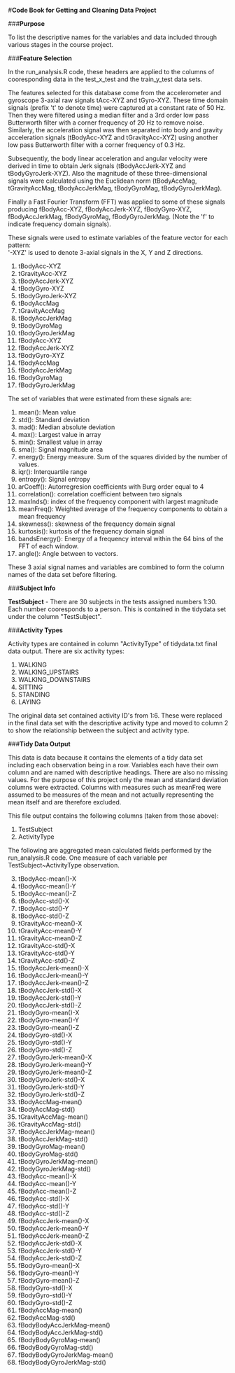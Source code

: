 #**Code Book for Getting and Cleaning Data Project**

###**Purpose**

To list the descriptive names for the variables and data included through various stages in the course project. 

###**Feature Selection**

In the run_analysis.R code, these headers are applied to the columns of cooresponding data in the test_x_test and the train_y_test data sets.

The features selected for this database come from the accelerometer and gyroscope 3-axial raw signals tAcc-XYZ and tGyro-XYZ. These time domain signals (prefix 't' to denote time) were captured at a constant rate of 50 Hz. Then they were filtered using a median filter and a 3rd order low pass Butterworth filter with a corner frequency of 20 Hz to remove noise. Similarly, the acceleration signal was then separated into body and gravity acceleration signals (tBodyAcc-XYZ and tGravityAcc-XYZ) using another low pass Butterworth filter with a corner frequency of 0.3 Hz. 

Subsequently, the body linear acceleration and angular velocity were derived in time to obtain Jerk signals (tBodyAccJerk-XYZ and tBodyGyroJerk-XYZ). Also the magnitude of these three-dimensional signals were calculated using the Euclidean norm (tBodyAccMag, tGravityAccMag, tBodyAccJerkMag, tBodyGyroMag, tBodyGyroJerkMag). 

Finally a Fast Fourier Transform (FFT) was applied to some of these signals producing fBodyAcc-XYZ, fBodyAccJerk-XYZ, fBodyGyro-XYZ, fBodyAccJerkMag, fBodyGyroMag, fBodyGyroJerkMag. (Note the 'f' to indicate frequency domain signals). 

These signals were used to estimate variables of the feature vector for each pattern:  
'-XYZ' is used to denote 3-axial signals in the X, Y and Z directions.

1. tBodyAcc-XYZ
2. tGravityAcc-XYZ
3. tBodyAccJerk-XYZ
4. tBodyGyro-XYZ
5. tBodyGyroJerk-XYZ
6. tBodyAccMag
7. tGravityAccMag
8. tBodyAccJerkMag
9. tBodyGyroMag
10. tBodyGyroJerkMag
11. fBodyAcc-XYZ
12. fBodyAccJerk-XYZ
13. fBodyGyro-XYZ
14. fBodyAccMag
15. fBodyAccJerkMag
16. fBodyGyroMag
17. fBodyGyroJerkMag

The set of variables that were estimated from these signals are: 

1. mean(): Mean value
2. std(): Standard deviation
3. mad(): Median absolute deviation 
4. max(): Largest value in array
5. min(): Smallest value in array
6. sma(): Signal magnitude area
7. energy(): Energy measure. Sum of the squares divided by the number of values. 
8. iqr(): Interquartile range 
9. entropy(): Signal entropy
10. arCoeff(): Autorregresion coefficients with Burg order equal to 4
11. correlation(): correlation coefficient between two signals
12. maxInds(): index of the frequency component with largest magnitude
13. meanFreq(): Weighted average of the frequency components to obtain a mean frequency
14. skewness(): skewness of the frequency domain signal 
15. kurtosis(): kurtosis of the frequency domain signal 
16. bandsEnergy(): Energy of a frequency interval within the 64 bins of the FFT of each window.
17. angle(): Angle between to vectors.

These 3 axial signal names and variables are combined to form the column names of the data set before filtering. 

###**Subject Info**

**TestSubject** - There are 30 subjects in the tests assigned numbers 1:30. Each number cooresponds to a person.
This is contained in the tidydata set under the column "TestSubject". 

###**Activity Types**

Activity types are contained in column "ActivityType" of tidydata.txt final data output. There are six activity types:

1. WALKING
2. WALKING_UPSTAIRS
3. WALKING_DOWNSTAIRS
4. SITTING
5. STANDING
6. LAYING

The original data set contained activity ID's from 1:6. These were replaced in the final data set with the descriptive
activity type and moved to column 2 to show the relationship between the subject and activity type.  

###**Tidy Data Output**

This data is data because it contains the elements of a tidy data set including each observation being in a row. Variables
each have their own column and are named with descriptive headings. There are also no missing values. For the purpose of this
project only the mean and standard deviation columns were extracted. Columns with measures such as meanFreq were assumed to be
measures of the mean and not actually representing the mean itself and are therefore excluded.  

This file output contains the following columns (taken from those above):

1. TestSubject                 
2. ActivityType

The following are aggregated mean calculated fields performed by the run_analysis.R code. One measure of each variable per TestSubject~ActivityType observation. 
                
3. tBodyAcc-mean()-X          
4. tBodyAcc-mean()-Y
5. tBodyAcc-mean()-Z
6. tBodyAcc-std()-X           
7. tBodyAcc-std()-Y            
8. tBodyAcc-std()-Z            
9. tGravityAcc-mean()-X       
10. tGravityAcc-mean()-Y        
11. tGravityAcc-mean()-Z        
12. tGravityAcc-std()-X        
13. tGravityAcc-std()-Y         
14. tGravityAcc-std()-Z         
15. tBodyAccJerk-mean()-X      
16. tBodyAccJerk-mean()-Y       
17. tBodyAccJerk-mean()-Z       
18. tBodyAccJerk-std()-X       
19. tBodyAccJerk-std()-Y        
20. tBodyAccJerk-std()-Z        
21. tBodyGyro-mean()-X         
22. tBodyGyro-mean()-Y          
23. tBodyGyro-mean()-Z          
24. tBodyGyro-std()-X          
25. tBodyGyro-std()-Y           
26. tBodyGyro-std()-Z           
27. tBodyGyroJerk-mean()-X     
28. tBodyGyroJerk-mean()-Y      
29. tBodyGyroJerk-mean()-Z      
30. tBodyGyroJerk-std()-X      
31. tBodyGyroJerk-std()-Y       
32. tBodyGyroJerk-std()-Z       
33. tBodyAccMag-mean()         
34. tBodyAccMag-std()           
35. tGravityAccMag-mean()       
36. tGravityAccMag-std()       
37. tBodyAccJerkMag-mean()      
38. tBodyAccJerkMag-std()
39. tBodyGyroMag-mean()        
40. tBodyGyroMag-std()          
41. tBodyGyroJerkMag-mean()     
42. tBodyGyroJerkMag-std()     
43. fBodyAcc-mean()-X           
44. fBodyAcc-mean()-Y           
45. fBodyAcc-mean()-Z          
46. fBodyAcc-std()-X            
47. fBodyAcc-std()-Y            
48. fBodyAcc-std()-Z           
49. fBodyAccJerk-mean()-X       
50. fBodyAccJerk-mean()-Y       
51. fBodyAccJerk-mean()-Z      
52. fBodyAccJerk-std()-X        
53. fBodyAccJerk-std()-Y        
54. fBodyAccJerk-std()-Z       
55. fBodyGyro-mean()-X          
56. fBodyGyro-mean()-Y          
57. fBodyGyro-mean()-Z         
58. fBodyGyro-std()-X           
59. fBodyGyro-std()-Y           
60. fBodyGyro-std()-Z          
61. fBodyAccMag-mean()          
62. fBodyAccMag-std()           
63. fBodyBodyAccJerkMag-mean() 
64. fBodyBodyAccJerkMag-std()   
65. fBodyBodyGyroMag-mean()     
66. fBodyBodyGyroMag-std()    
67. fBodyBodyGyroJerkMag-mean() 
68. fBodyBodyGyroJerkMag-std()